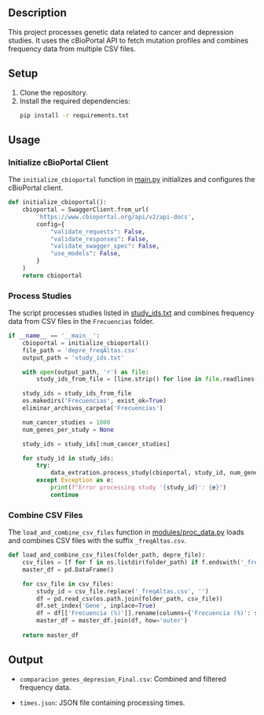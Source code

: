 
## Description

This project processes genetic data related to cancer and depression studies. It uses the cBioPortal API to fetch mutation profiles and combines frequency data from multiple CSV files.

## Setup

1. Clone the repository.
2. Install the required dependencies:
    ```sh
    pip install -r requirements.txt
    ```

## Usage

### Initialize cBioPortal Client

The `initialize_cbioportal` function in [main.py](main.py) initializes and configures the cBioPortal client.

```py
def initialize_cbioportal():
    cbioportal = SwaggerClient.from_url(
        'https://www.cbioportal.org/api/v2/api-docs',
        config={
            "validate_requests": False,
            "validate_responses": False,
            "validate_swagger_spec": False,
            "use_models": False,
        }
    )
    return cbioportal
```

### Process Studies
The script processes studies listed in [study_ids.txt](study_ids.txt) and combines frequency data from CSV files in the `Frecuencias` folder.

```py
if __name__ == '__main__':
    cbioportal = initialize_cbioportal()
    file_path = 'depre_freqAltas.csv'
    output_path = 'study_ids.txt'

    with open(output_path, 'r') as file:
        study_ids_from_file = [line.strip() for line in file.readlines()]

    study_ids = study_ids_from_file
    os.makedirs('Frecuencias', exist_ok=True)
    eliminar_archivos_carpeta('Frecuencias')

    num_cancer_studies = 1000
    num_genes_per_study = None

    study_ids = study_ids[:num_cancer_studies]

    for study_id in study_ids:
        try:
            data_extration.process_study(cbioportal, study_id, num_genes_per_study)
        except Exception as e:
            print(f"Error processing study '{study_id}': {e}")
            continue
```

### Combine CSV Files
The `load_and_combine_csv_files` function in [modules/proc_data.py](modules/proc_data.py) loads and combines CSV files with the suffix `_freqAltas.csv`.

```py
def load_and_combine_csv_files(folder_path, depre_file):
    csv_files = [f for f in os.listdir(folder_path) if f.endswith('_freqAltas.csv')]
    master_df = pd.DataFrame()

    for csv_file in csv_files:
        study_id = csv_file.replace('_freqAltas.csv', '')
        df = pd.read_csv(os.path.join(folder_path, csv_file))
        df.set_index('Gene', inplace=True)
        df = df[['Frecuencia (%)']].rename(columns={'Frecuencia (%)': study_id})
        master_df = master_df.join(df, how='outer')
    
    return master_df
```

## Output

- `comparacion_genes_depresion_Final.csv`: Combined and filtered frequency data.

- `times.json`: JSON file containing processing times.
